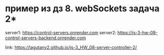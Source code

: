 # пример из дз 8. webSockets задача 2*

server1: https://control-servers.onrender.com
server2: https://js-3-hw-08-control-servers-backend.onrender.com

link: https://lagutanv2.github.io/js-3_HW_08-server-controller-2/
